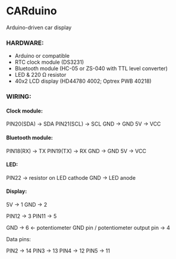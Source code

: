 # CARduino
Arduino-driven car display

### HARDWARE:

- Arduino or compatible
- RTC clock module (DS3231)
- Bluetooth module (HC-05 or ZS-040 with TTL level converter)
- LED & 220 Ω resistor
- 40x2 LCD display (HD44780 4002; Optrex PWB 40218)

### WIRING:

#### Clock module:

PIN20(SDA) -> SDA
PIN21(SCL) -> SCL
GND        -> GND
5V         -> VCC

#### Bluetooth module:

PIN18(RX)  -> TX
PIN19(TX)  -> RX
GND        -> GND
5V         -> VCC

#### LED:

PIN22      -> resistor on LED cathode
GND        -> LED anode

#### Display:

5V         -> 1
GND        -> 2

PIN12      -> 3
PIN11      -> 5

GND        -> 6 <- potentiometer GND pin / potentiometer output pin -> 4

Data pins:

PIN2       -> 14
PIN3       -> 13
PIN4       -> 12
PIN5       -> 11
